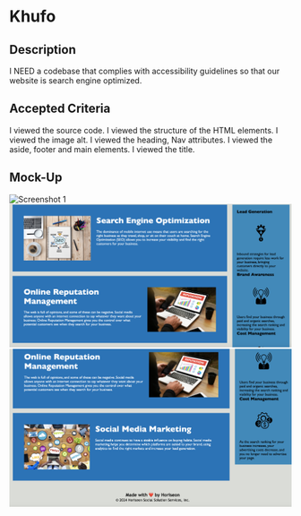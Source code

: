 # Khufo
## Description
I NEED a codebase that complies with accessibility guidelines so that our website is search engine optimized.

## Accepted Criteria 
I viewed the source code.
I viewed the structure of the HTML elements. 
I viewed the image alt.
I viewed the heading, Nav attributes.
I viewed the aside, footer and main elements.
I viewed the title.

## Mock-Up
![ Screenshot 1](../Khufo/Develop/assets/images/Screenshot%201.png)
![ Screenshot 2](./Develop/assets/images/Screenshot%202.png)
![ Screenshot 3](./Develop/assets/images/Screenshot%203.png)
